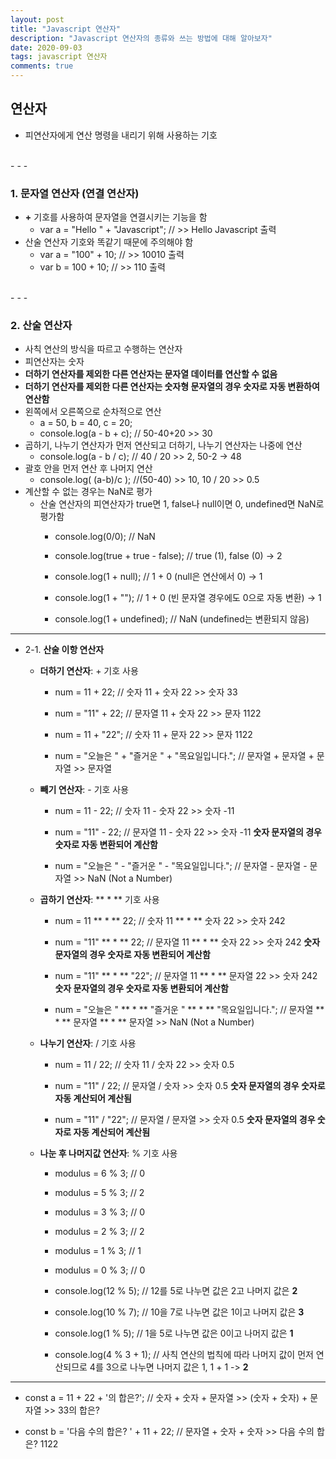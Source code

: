 ```yaml
---
layout: post
title: "Javascript 연산자"
description: "Javascript 연산자의 종류와 쓰는 방법에 대해 알아보자"
date: 2020-09-03
tags: javascript 연산자
comments: true
---
```


## **연산자**

- 피연산자에게 연산 명령을 내리기 위해 사용하는 기호

<br>
- - -
<br>

### **1. 문자열 연산자 (연결 연산자)**

- **+** 기호를 사용하여 문자열을 연결시키는 기능을 함
	- var a = "Hello " + "Javascript"; // >> Hello Javascript 출력
- 산술 연산자 기호와 똑같기 때문에 주의해야 함
	- var a = "100" + 10; // >> 10010 출력
	- var b = 100 + 10; // >> 110 출력

<br>
- - -
<br>

### **2. 산술 연산자**

- 사칙 연산의 방식을 따르고 수행하는 연산자
- 피연산자는 숫자
- **더하기 연산자를 제외한 다른 연산자는 문자열 데이터를 연산할 수 없음**
- **더하기 연산자를 제외한 다른 연산자는 숫자형 문자열의 경우 숫자로 자동 변환하여 연산함**
- 왼쪽에서 오른쪽으로 순차적으로 연산
	- a = 50, b = 40, c = 20;
	- console.log(a - b + c); // 50-40+20 >> 30
- 곱하기, 나누기 연산자가 먼저 연산되고 더하기, 나누기 연산자는 나중에 연산
	- console.log(a - b / c); // 40 / 20 >> 2, 50-2 -> 48
- 괄호 안을 먼저 연산 후 나머지 연산
	- console.log( (a-b)/c ); //(50-40) >> 10, 10 / 20 >> 0.5
- 계산할 수 없는 경우는 NaN로 평가
	- 산술 연산자의 피연산자가 true면 1, false나 null이면 0, undefined면 NaN로 평가함
		- console.log(0/0); // NaN

    	- console.log(true + true - false); // true (1), false (0) -> 2

    	- console.log(1 + null); // 1 + 0 (null은 연산에서 0) -> 1

    	- console.log(1 + ""); // 1 + 0 (빈 문자열 경우에도 0으로 자동 변환) -> 1

    	- console.log(1 + undefined); // NaN (undefined는 변환되지 않음)


- - -

- 2-1. **산술 이항 연산자**
	- **더하기 연산자**: + 기호 사용
		- num = 11 + 22; // 숫자 11 + 숫자 22 >> 숫자 33

    	- num = "11" + 22; // 문자열 11 + 숫자 22 >> 문자 1122

    	- num = 11 + "22"; // 숫자 11 + 문자 22 >> 문자 1122

    	- num = "오늘은 " + "즐거운 " + "목요일입니다."; // 문자열 + 문자열 + 문자열 >> 문자열


	- **빼기 연산자**: - 기호 사용
		- num = 11 - 22; // 숫자 11 - 숫자 22 >> 숫자 -11

    	- num = "11" - 22; // 문자열 11 - 숫자 22 >> 숫자 -11 **숫자 문자열의 경우 숫자로 자동 변환되어 계산함**

    	- num = "오늘은 " - "즐거운 " - "목요일입니다."; // 문자열 - 문자열 - 문자열 >> NaN (Not a Number)


	- **곱하기 연산자**: ** * ** 기호 사용
		- num = 11 ** * ** 22; // 숫자 11 ** * ** 숫자 22 >> 숫자 242

    	- num = "11" ** * ** 22; // 문자열 11 ** * ** 숫자 22 >> 숫자 242 **숫자 문자열의 경우 숫자로 자동 변환되어 계산함**

    	- num = "11" ** * ** "22"; // 문자열 11 ** * ** 문자열 22 >> 숫자 242 **숫자 문자열의 경우 숫자로 자동 변환되어 계산함**

    	- num = "오늘은 " ** * ** "즐거운 " ** * ** "목요일입니다."; // 문자열 ** * ** 문자열 ** * ** 문자열 >> NaN (Not a Number)


	- **나누기 연산자**: / 기호 사용
		- num = 11 / 22; // 숫자 11 / 숫자 22 >> 숫자 0.5

    	- num = "11" / 22; // 문자열 / 숫자 >> 숫자 0.5 **숫자 문자열의 경우 숫자로 자동 계산되어 계산됨**

    	- num = "11" / "22"; // 문자열 / 문자열 >> 숫자 0.5 **숫자 문자열의 경우 숫자로 자동 계산되어 계산됨**


	- **나눈 후 나머지값 연산자**: % 기호 사용
		- modulus = 6 % 3; // 0

    	- modulus = 5 % 3; // 2

    	- modulus = 3 % 3; // 0

    	- modulus = 2 % 3; // 2

    	- modulus = 1 % 3; // 1

    	- modulus = 0 % 3; // 0

    	- console.log(12 % 5); // 12를 5로 나누면 값은 2고 나머지 값은 **2**

    	- console.log(10 % 7); // 10을 7로 나누면 값은 1이고 나머지 값은 **3**

    	- console.log(1 % 5); // 1을 5로 나누면 값은 0이고 나머지 값은 **1**

    	- console.log(4 % 3 + 1); // 사칙 연산의 법칙에 따라 나머지 값이 먼저 연산되므로 4를 3으로 나누면 나머지 값은 1, 1 + 1 -> **2**

- - -

- const a = 11 + 22 + '의 합은?'; // 숫자 + 숫자 + 문자열 >> (숫자 + 숫자) + 문자열 >> 33의 합은?

- const b = '다음 수의 합은? ' + 11 + 22; // 문자열 + 숫자 + 숫자 >> 다음 수의 합은? 1122